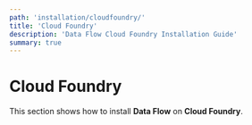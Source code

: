 ```yaml
---
path: 'installation/cloudfoundry/'
title: 'Cloud Foundry'
description: 'Data Flow Cloud Foundry Installation Guide'
summary: true
---
```


# Cloud Foundry

This section shows how to install **Data Flow** on **Cloud Foundry**.
